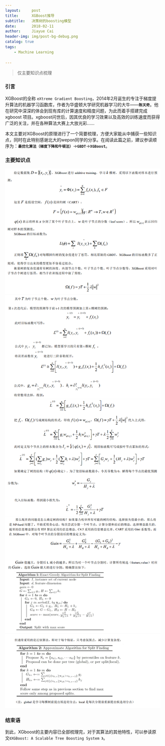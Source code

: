 ```yaml
---
layout:     post
title:      XGBoost推导
subtitle:   决策树的boosting模型
date:       2018-02-11
author:     Jiayue Cai
header-img: img/post-bg-debug.png
catalog: true
tags:
    - Machine Learning

---
```



>仅主要知识点梳理

### 引言

XGBoost的全称 `eXtreme Gradient Boosting`，2014年2月诞生的专注于梯度提升算法的机器学习函数库，作者为华盛顿大学研究机器学习的大牛——**`陈天奇`**。他在研究中深深的体会到现有库的计算速度和精度问题，为此而着手搭建完成 xgboost 项目。xgboost问世后，因其优良的学习效果以及高效的训练速度而获得广泛的关注，并在各种算法大赛上大放光彩……

本文主要对XGBoost的原理进行了一个简要梳理，方便大家能从中捕获一些知识点，同时在此特别感谢北大的wepon同学的分享。在阅读此篇之前，建议参读顺序为：**`最优化算法（梯度下降和牛顿法）`**->**`GBDT`**->**`XGBoost`**。
 
### 主要知识点 

![](/img/post/20180211/1.png)
![](/img/post/20180211/2.png)
![](/img/post/20180211/3.png)
![](/img/post/20180211/4.png)
![](/img/post/20180211/5.png)
	
### 结束语

到此，XGboost的主要内容已全部梳理完，对于其算法的其他特性，可以参读原文`《XGBoost: A Scalable Tree Boosting System 》`。
	


